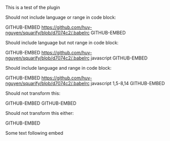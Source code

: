 This is a test of the plugin

Should not include language or range in code block:

GITHUB-EMBED https://github.com/huy-nguyen/squarify/blob/d7074c2/.babelrc GITHUB-EMBED

Should include language but not range in code block:

GITHUB-EMBED https://github.com/huy-nguyen/squarify/blob/d7074c2/.babelrc javascript GITHUB-EMBED

Should include language and range in code block:

GITHUB-EMBED https://github.com/huy-nguyen/squarify/blob/d7074c2/.babelrc javascript 1,5-8,14 GITHUB-EMBED

Should not transform this:

GITHUB-EMBED GITHUB-EMBED

Should not transform this either:

GITHUB-EMBED

Some text following embed
